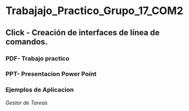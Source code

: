 # Trabajajo_Practico_Grupo_17_COM2

## Click - Creación de interfaces de línea de comandos.

### PDF- Trabajo practico 

### PPT- Presentacion Power Point

### Ejemplos de Aplicacion

*Gestor de Tareas*

